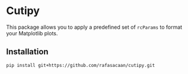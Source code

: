 # Cutipy

This package allows you to apply a predefined set of `rcParams` to format your Matplotlib plots.

## Installation

```bash
pip install git+https://github.com/rafasacaan/cutipy.git
```
